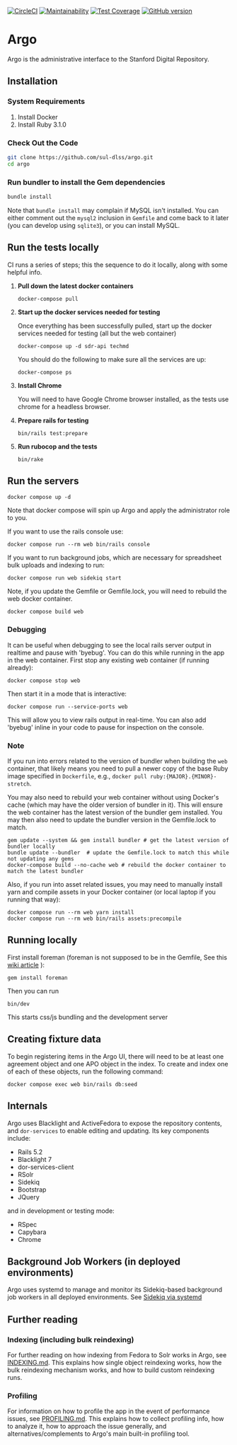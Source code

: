 [![CircleCI](https://circleci.com/gh/sul-dlss/argo.svg?style=svg)](https://circleci.com/gh/sul-dlss/argo)
[![Maintainability](https://api.codeclimate.com/v1/badges/fa27202b0a02e2d41486/maintainability)](https://codeclimate.com/github/sul-dlss/argo/maintainability)
[![Test Coverage](https://api.codeclimate.com/v1/badges/fa27202b0a02e2d41486/test_coverage)](https://codeclimate.com/github/sul-dlss/argo/test_coverage)
[![GitHub version](https://badge.fury.io/gh/sul-dlss%2Fargo.svg)](https://badge.fury.io/gh/sul-dlss%2Fargo)

# Argo

Argo is the administrative interface to the Stanford Digital Repository.

## Installation

### System Requirements

1. Install Docker
2. Install Ruby 3.1.0

### Check Out the Code

```bash
git clone https://github.com/sul-dlss/argo.git
cd argo
```

### Run bundler to install the Gem dependencies

```bash
bundle install
```

Note that `bundle install` may complain if MySQL isn't installed.  You can either comment out the `mysql2` inclusion in `Gemfile` and come back to it later (you can develop using `sqlite3`), or you can install MySQL.


## Run the tests locally

CI runs a series of steps;  this the sequence to do it locally, along with some helpful info.

1. **Pull down the latest docker containers**

    ```
    docker-compose pull
    ```

2. **Start up the docker services needed for testing**

    Once everything has been successfully pulled, start up the docker services needed for testing (all but the web container)

    ```
    docker-compose up -d sdr-api techmd
    ```

    You should do the following to make sure all the services are up:

    ```
    docker-compose ps
    ```

3. **Install Chrome**

    You will need to have Google Chrome browser installed, as the tests use chrome for a headless browser.

4. **Prepare rails for testing**

    ```
    bin/rails test:prepare
    ```

5. **Run rubocop and the tests**

    ```
    bin/rake
    ```

## Run the servers

```
docker compose up -d
```

Note that docker compose will spin up Argo and apply the administrator role to you.

If you want to use the rails console use:

```
docker compose run --rm web bin/rails console
```

If you want to run background jobs, which are necessary for spreadsheet bulk uploads and indexing to run:

```
docker compose run web sidekiq start
```

Note, if you update the Gemfile or Gemfile.lock, you will need to rebuild the web docker container.

```
docker compose build web
```

### Debugging

It can be useful when debugging to see the local rails server output in realtime and pause with 'byebug'.  You can do
this while running in the app in the web container.  First stop any existing web container (if running already):

```
docker compose stop web
```

Then start it in a mode that is interactive:

```
docker compose run --service-ports web
```

This will allow you to view rails output in real-time.  You can also add 'byebug' inline in your code to pause for inspection on the console.


### Note

If you run into errors related to the version of bundler when building the `web` container, that likely means you need to pull a newer copy of the base Ruby image specified in `Dockerfile`, e.g., `docker pull ruby:{MAJOR}.{MINOR}-stretch`.

You may also need to rebuild your web container without using Docker's cache (which may
have the older version of bundler in it).  This will ensure the web container
has the latest version of the bundler gem installed.  You may then also need to update the
bundler version in the Gemfile.lock to match.

```
gem update --system && gem install bundler # get the latest version of bundler locally
bundle update --bundler  # update the Gemfile.lock to match this while not updating any gems
docker-compose build --no-cache web # rebuild the docker container to match the latest bundler
```

Also, if you run into asset related issues, you may need to manually install yarn and compile assets in your Docker container (or local laptop if you running that way):

```
docker compose run --rm web yarn install
docker compose run --rm web bin/rails assets:precompile
```

## Running locally

First install foreman (foreman is not supposed to be in the Gemfile, See this [wiki article](https://github.com/ddollar/foreman/wiki/Don't-Bundle-Foreman) ):

```
gem install foreman
```

Then you can run
```
bin/dev
```
This starts css/js bundling and the development server

## Creating fixture data

To begin registering items in the Argo UI, there will need to be at least one agreement object and one APO object in the index. To create and index one of each of these objects, run the following command:

```
docker compose exec web bin/rails db:seed
```

## Internals

Argo uses Blacklight and ActiveFedora to expose the repository contents, and `dor-services` to enable editing and updating. Its key components include:

- Rails 5.2
- Blacklight 7
- dor-services-client
- RSolr
- Sidekiq
- Bootstrap
- JQuery

and in development or testing mode:

- RSpec
- Capybara
- Chrome

## Background Job Workers (in deployed environments)

Argo uses systemd to manage and monitor its Sidekiq-based background job workers in all deployed environments. See  [Sidekiq via systemd](https://github.com/sul-dlss/dlss-capistrano#sidekiq-via-systemd)

## Further reading

### Indexing (including bulk reindexing)

For further reading on how indexing from Fedora to Solr works in Argo, see [INDEXING.md](INDEXING.md).  This explains how single object reindexing works, how the bulk reindexing mechanism works, and how to build custom reindexing runs.

### Profiling

For information on how to profile the app in the event of performance issues, see [PROFILING.md](PROFILING.md).  This explains how to collect profiling info, how to analyze it, how to approach the issue generally, and alternatives/complements to Argo's main built-in profiling tool.

